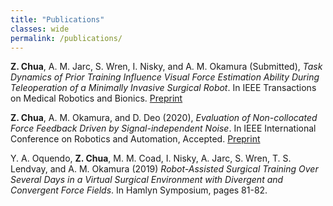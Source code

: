 ```yaml
---
title: "Publications"
classes: wide
permalink: /publications/
---
```


**Z. Chua**, A. M. Jarc, S. Wren, I. Nisky, and A. M. Okamura (Submitted), _Task Dynamics of Prior Training Influence Visual Force Estimation Ability During Teleoperation of a Minimally Invasive Surgical Robot_. In IEEE Transactions on Medical Robotics and Bionics. [Preprint](https://arxiv.org/abs/2004.13226)

**Z. Chua**, A. M. Okamura, and D. Deo (2020), _Evaluation of Non-collocated Force Feedback Driven by Signal-independent Noise_. In IEEE International Conference on Robotics and Automation, Accepted. [Preprint](https://arxiv.org/abs/2005.11445)

Y. A. Oquendo, **Z. Chua**, M. M. Coad, I. Nisky, A. Jarc, S. Wren, T. S. Lendvay, and A. M. Okamura (2019) _Robot-Assisted Surgical Training Over Several Days in a Virtual Surgical Environment with Divergent and Convergent Force Fields_. In Hamlyn Symposium, pages 81-82.